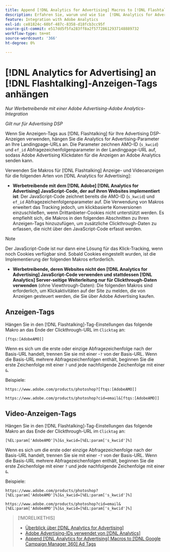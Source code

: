 ```yaml
---
title: Append [!DNL Analytics for Advertising] Macros to [!DNL Flashtalking] Ad Tags
description: Erfahren Sie, warum und wie Sie  [!DNL Analytics for Advertising] -Makros zu Ihren  [!DNL Flashtalking]  hinzufügen
feature: Integration with Adobe Analytics
exl-id: ce81824c-60bf-487c-8358-d18fcb3cc95f
source-git-commit: e517dd5f5fa283ff8a2f57728612937148889732
workflow-type: tm+mt
source-wordcount: '366'
ht-degree: 0%

---
```


# [!DNL Analytics for Advertising] an [!DNL Flashtalking]-Anzeigen-Tags anhängen

*Nur Werbetreibende mit einer Adobe Advertising-Adobe Analytics-Integration*

*Gilt nur für Advertising DSP*

Wenn Sie Anzeigen-Tags aus [!DNL Flashtalking] für Ihre Advertising DSP-Anzeigen verwenden, hängen Sie die Analytics for Advertising-Parameter an Ihre Landingpage-URLs an. Die Parameter zeichnen AMO-ID (`s_kwcid`) und `ef_id` Abfragezeichenfolgenparameter in der Landingpage-URL auf, sodass Adobe Advertising Klickdaten für die Anzeigen an Adobe Analytics senden kann.

Verwenden Sie Makros für [!DNL Flashtalking] Anzeige- und Videoanzeigen für die folgenden Arten von [!DNL Analytics for Advertising]:

* **Werbetreibende mit dem [!DNL Adobe] [!DNL Analytics for Advertising] JavaScript-Code, der auf ihren Websites implementiert ist**: Der JavaScript-Code zeichnet bereits die AMO-ID (`s_kwcid`) und `ef_id` Abfragezeichenfolgenparameter auf. Die Verwendung von Makros erweitert das Tracking jedoch, um klickbasierte Konversionen einzuschließen, wenn Drittanbieter-Cookies nicht unterstützt werden. Es empfiehlt sich, die Makros in den folgenden Abschnitten zu Ihren Anzeigen-Tags hinzuzufügen, um zusätzliche Clickthrough-Daten zu erfassen, die nicht über den JavaScript-Code erfasst werden.

>[!NOTE]
>
>Der JavaScript-Code ist nur dann eine Lösung für das Klick-Tracking, wenn noch Cookies verfügbar sind. Sobald Cookies eingestellt wurden, ist die Implementierung der folgenden Makros erforderlich.

* **Werbetreibende, deren Websites nicht den [!DNL Analytics for Advertising] JavaScript-Code verwenden und stattdessen [!DNL Analytics] Server-seitige Weiterleitung nur für Clickthrough-Daten verwenden** (ohne Viewthrough-Daten): Die folgenden Makros sind erforderlich, um Klickaktivitäten auf der Site zu melden, die von Anzeigen gesteuert werden, die Sie über Adobe Advertising kaufen.

## Anzeigen-Tags

Hängen Sie in den [!DNL Flashtalking]-Tag-Einstellungen das folgende Makro an das Ende der Clickthrough-URL im `Clicktag` an:

```
[ftqs:[AdobeAMO]]
```

Wenn es sich um die erste oder einzige Abfragezeichenfolge nach der Basis-URL handelt, trennen Sie sie mit einer -`?` von der Basis-URL. Wenn die Basis-URL mehrere Abfragezeichenfolgen enthält, beginnen Sie die erste Zeichenfolge mit einer `?` und jede nachfolgende Zeichenfolge mit einer `&`.

Beispiele:

`https://www.adobe.com/products/photoshop?[ftqs:[AdobeAMO]]`

`https://www.adobe.com/products/photoshop?cid=email&[ftqs:[AdobeAMO]]`

## Video-Anzeigen-Tags

Hängen Sie in den [!DNL Flashtalking]-Tag-Einstellungen das folgende Makro an das Ende der Clickthrough-URL im `Clicktag` an:

```
[%EL:param['AdobeAMO']%]&s_kwcid=[%EL:param['s_kwcid']%]
```

Wenn es sich um die erste oder einzige Abfragezeichenfolge nach der Basis-URL handelt, trennen Sie sie mit einer -`?` von der Basis-URL. Wenn die Basis-URL mehrere Abfragezeichenfolgen enthält, beginnen Sie die erste Zeichenfolge mit einer `?` und jede nachfolgende Zeichenfolge mit einer `&`.

Beispiele:

`https://www.adobe.com/products/photoshop?[%EL:param['AdobeAMO']%]&s_kwcid=[%EL:param['s_kwcid']%]`

`https://www.adobe.com/products/photoshop?cid=email&[%EL:param['AdobeAMO']%]&s_kwcid=[%EL:param['s_kwcid']%]`

>[!MORELIKETHIS]
>
>* [Überblick über [!DNL Analytics for Advertising]](overview.md)
>* [Adobe Advertising-IDs verwendet von [!DNL Analytics]](/help/integrations/analytics/ids.md)
>* [Append [!DNL Analytics for Advertising] Macros to [!DNL Google Campaign Manager 360] Ad Tags](/help/integrations/analytics/macros-google-campaign-manager.md)

